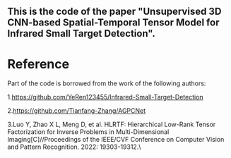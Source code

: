 ## This is the code of the paper "Unsupervised 3D CNN-based Spatial-Temporal Tensor Model for Infrared Small Target Detection".
# Reference
Part of the code is borrowed from the work of the following authors:

1.https://github.com/YeRen123455/Infrared-Small-Target-Detection

2.https://github.com/Tianfang-Zhang/AGPCNet

3.Luo Y, Zhao X L, Meng D, et al. HLRTF: Hierarchical Low-Rank Tensor Factorization for Inverse Problems in Multi-Dimensional Imaging[C]//Proceedings of the IEEE/CVF Conference on Computer Vision and Pattern Recognition. 2022: 19303-19312.\
